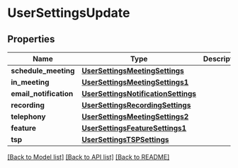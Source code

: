 # UserSettingsUpdate

## Properties
Name | Type | Description | Notes
------------ | ------------- | ------------- | -------------
**schedule_meeting** | [**UserSettingsMeetingSettings**](UserSettingsMeetingSettings.md) |  | [optional] 
**in_meeting** | [**UserSettingsMeetingSettings1**](UserSettingsMeetingSettings1.md) |  | [optional] 
**email_notification** | [**UserSettingsNotificationSettings**](UserSettingsNotificationSettings.md) |  | [optional] 
**recording** | [**UserSettingsRecordingSettings**](UserSettingsRecordingSettings.md) |  | [optional] 
**telephony** | [**UserSettingsMeetingSettings2**](UserSettingsMeetingSettings2.md) |  | [optional] 
**feature** | [**UserSettingsFeatureSettings1**](UserSettingsFeatureSettings1.md) |  | [optional] 
**tsp** | [**UserSettingsTSPSettings**](UserSettingsTSPSettings.md) |  | [optional] 

[[Back to Model list]](../README.md#documentation-for-models) [[Back to API list]](../README.md#documentation-for-api-endpoints) [[Back to README]](../README.md)

